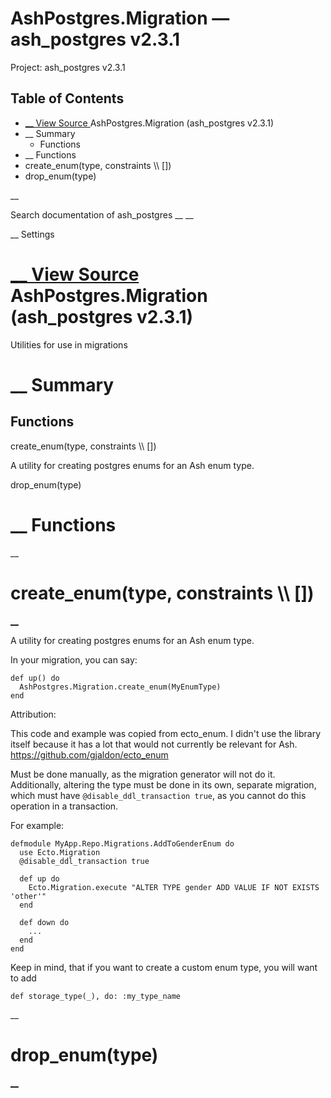 # AshPostgres.Migration — ash_postgres v2.3.1

Project: ash_postgres v2.3.1

## Table of Contents

- [ __ View Source ](external_link) AshPostgres.Migration (ash_postgres v2.3.1)
- __ Summary
  - Functions
- __ Functions
- create_enum(type, constraints \\\ [])
- drop_enum(type)

__

Search documentation of ash_postgres __ __

__ Settings

#  [ __ View Source ](external_link) AshPostgres.Migration (ash_postgres v2.3.1)

Utilities for use in migrations

#  __ Summary

##  Functions

create_enum(type, constraints \\\ [])

A utility for creating postgres enums for an Ash enum type.

drop_enum(type)

#  __ Functions

__

# create_enum(type, constraints \\\ [])

[ __](external_link)

A utility for creating postgres enums for an Ash enum type.

In your migration, you can say:
    
    
    def up() do
      AshPostgres.Migration.create_enum(MyEnumType)
    end

Attribution:

This code and example was copied from ecto_enum. I didn't use the library itself because it has a lot that would not currently be relevant for Ash. <https://github.com/gjaldon/ecto_enum>

Must be done manually, as the migration generator will not do it. Additionally, altering the type must be done in its own, separate migration, which must have `@disable_ddl_transaction true`, as you cannot do this operation in a transaction.

For example:
    
    
    defmodule MyApp.Repo.Migrations.AddToGenderEnum do
      use Ecto.Migration
      @disable_ddl_transaction true
    
      def up do
        Ecto.Migration.execute "ALTER TYPE gender ADD VALUE IF NOT EXISTS 'other'"
      end
    
      def down do
        ...
      end
    end

Keep in mind, that if you want to create a custom enum type, you will want to add
    
    
    def storage_type(_), do: :my_type_name

__

# drop_enum(type)

[ __](external_link)
